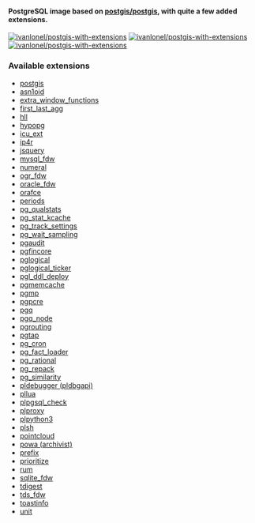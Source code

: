 #### PostgreSQL image based on [postgis/postgis](https://hub.docker.com/r/postgis/postgis), with quite a few added extensions.
[![ivanlonel/postgis-with-extensions][docker-pulls-image]][docker-hub-url]
[![ivanlonel/postgis-with-extensions][github-last-commit-image]][github-url]
[![ivanlonel/postgis-with-extensions][github-workflow-status-image]][github-url]

### Available extensions
- [postgis](https://github.com/postgis/postgis)
- [asn1oid](https://github.com/df7cb/pgsql-asn1oid)
- [extra_window_functions](https://github.com/xocolatl/extra_window_functions)
- [first_last_agg](https://github.com/wulczer/first_last_agg)
- [hll](https://github.com/citusdata/postgresql-hll)
- [hypopg](https://github.com/HypoPG/hypopg)
- [icu_ext](https://github.com/dverite/icu_ext)
- [ip4r](https://github.com/RhodiumToad/ip4r)
- [jsquery](https://github.com/postgrespro/jsquery)
- [mysql_fdw](https://github.com/EnterpriseDB/mysql_fdw)
- [numeral](https://github.com/df7cb/postgresql-numeral)
- [ogr_fdw](https://github.com/pramsey/pgsql-ogr-fdw)
- [oracle_fdw](https://github.com/laurenz/oracle_fdw)
- [orafce](https://github.com/orafce/orafce)
- [periods](https://github.com/xocolatl/periods)
- [pg_qualstats](https://github.com/powa-team/pg_qualstats)
- [pg_stat_kcache](https://github.com/powa-team/pg_stat_kcache)
- [pg_track_settings](https://github.com/rjuju/pg_track_settings)
- [pg_wait_sampling](https://github.com/postgrespro/pg_wait_sampling)
- [pgaudit](https://github.com/pgaudit/pgaudit)
- [pgfincore](https://github.com/klando/pgfincore)
- [pglogical](https://github.com/2ndQuadrant/pglogical)
- [pglogical_ticker](https://github.com/enova/pglogical_ticker)
- [pgl_ddl_deploy](https://github.com/enova/pgl_ddl_deploy)
- [pgmemcache](https://github.com/ohmu/pgmemcache)
- [pgmp](https://github.com/dvarrazzo/pgmp)
- [pgpcre](https://github.com/petere/pgpcre)
- [pgq](https://github.com/pgq/pgq)
- [pgq_node](https://github.com/pgq/pgq-node)
- [pgrouting](https://github.com/pgRouting/pgrouting)
- [pgtap](https://github.com/theory/pgtap)
- [pg_cron](https://github.com/citusdata/pg_cron)
- [pg_fact_loader](https://github.com/enova/pg_fact_loader)
- [pg_rational](https://github.com/begriffs/pg_rational)
- [pg_repack](https://github.com/reorg/pg_repack)
- [pg_similarity](https://github.com/eulerto/pg_similarity)
- [pldebugger (pldbgapi)](https://github.com/EnterpriseDB/pldebugger)
- [pllua](https://github.com/pllua/pllua)
- [plpgsql_check](https://github.com/okbob/plpgsql_check)
- [plproxy](https://github.com/plproxy/plproxy)
- [plpython3](https://www.postgresql.org/docs/current/plpython.html)
- [plsh](https://github.com/petere/plsh)
- [pointcloud](https://github.com/pgpointcloud/pointcloud)
- [powa (archivist)](https://github.com/powa-team/powa-archivist)
- [prefix](https://github.com/dimitri/prefix)
- [prioritize](https://github.com/schmiddy/pg_prioritize)
- [rum](https://github.com/postgrespro/rum)
- [sqlite_fdw](https://github.com/pgspider/sqlite_fdw)
- [tdigest](https://github.com/tvondra/tdigest)
- [tds_fdw](https://github.com/tds-fdw/tds_fdw)
- [toastinfo](https://github.com/credativ/toastinfo)
- [unit](https://github.com/df7cb/postgresql-unit)

[docker-hub-url]: https://hub.docker.com/r/ivanlonel/postgis-with-extensions/
[github-url]: https://github.com/ivanlonel/postgis-with-extensions/
[docker-pulls-image]: https://img.shields.io/docker/pulls/ivanlonel/postgis-with-extensions.svg?style=flat
[github-last-commit-image]: https://img.shields.io/github/last-commit/ivanlonel/postgis-with-extensions.svg?style=flat
[github-workflow-status-image]: https://img.shields.io/github/workflow/status/ivanlonel/postgis-with-extensions/Create%20and%20publish%20a%20Docker%20image
